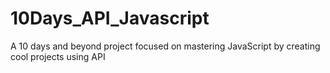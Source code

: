 # 10Days_API_Javascript
A 10 days and beyond project focused on mastering JavaScript by creating cool projects using API
